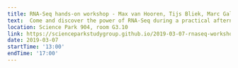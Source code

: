 ```yaml
---
title: RNA-Seq hands-on workshop - Max van Hooren, Tijs Bliek, Marc Galland and Ernest Aliche
text:  Come and discover the power of RNA-Seq during a practical afternoon session
location: Science Park 904, room G3.10
link: https://scienceparkstudygroup.github.io/2019-03-07-rnaseq-workshop/
date: 2019-03-07
startTime: '13:00'
endTime: '17:00'
---
```

